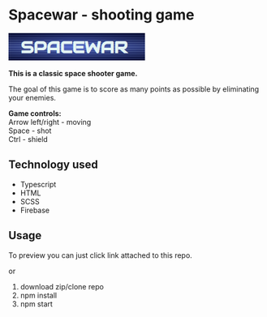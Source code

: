 # Spacewar - shooting game

![logo](./img/logo-github.png)

**This is a classic space shooter game.**

The goal of this game is to score as many points as possible by eliminating your enemies.

**Game controls:**  
Arrow left/right - moving  
Space - shot  
Ctrl - shield

## Technology used

-   Typescript
-   HTML
-   SCSS
-   Firebase

## Usage

To preview you can just click link attached to this repo.

or

1.  download zip/clone repo
2.  npm install
3.  npm start
